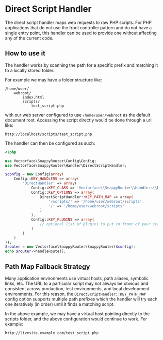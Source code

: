 # Direct Script Handler

The direct script handler maps web requests to raw PHP scripts. For PHP
applications that do not use the front controller pattern and do not have a
single entry point, this handler can be used to provide one without affecting
any of the current code.

## How to use it

The handler works by scanning the path for a specific prefix and matching it
to a locally stored folder.

For example we may have a folder structure like:

```
/home/user/
    webroot/
        index.html
        scripts/
            test_script.php
```

with our web server configured to use `/home/user/webroot` as the default
document root. Accessing the script directly would be done through a url like:

```
http://localhost/scripts/test_script.php
```

The handler can then be configured as such:

```php
<?php

use Vectorface\SnappyRouter\Config\Config;
use Vectorface\SnappyRouter\Handler\DirectScriptHandler;

$config = new Config(array(
    Config::KEY_HANDLERS => array(
        'DirectHandler' => array(
            Config::KEY_CLASS => 'Vectorface\\SnappyRouter\\Handlers\\DirectScriptHandler',
            Config::KEY_OPTIONS => array(
                DirectScriptHandler::KEY_PATH_MAP => array(
                    '/scripts/' => '/home/user/webroot/scripts',
                    '/' => '/home/user/webroot/scripts'
                )
            ),
            Config::KEY_PLUGINS => array(
                // optional list of plugins to put in front of your scripts
            )
        )
    )
));
$router = new Vectorface\SnappyRouter\SnappyRouter($config);
echo $router->handleRoute();
```

## Path Map Fallback Strategy

Many application environments use virtual hosts, path aliases, symbolic
links, etc. The URL to a particular script may not always be obvious and
consistent across production, test environments, and local development
environments. For this reason, the `DirectScriptHandler::KEY_PATH_MAP` config
option supports multiple path prefixes which the handler will try each one
iteratively (in order) until it finds a matching script.

In the above example, we may have a virtual host pointing directly to the
scripts folder, and the above configuration would continue to work. For example:

```
http://livesite.example.com/test_script.php
```